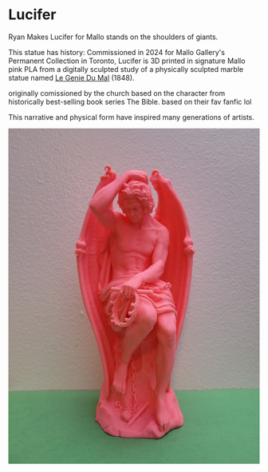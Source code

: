 # Lucifer

Ryan Makes Lucifer for Mallo stands on the shoulders of giants.

This statue has history: Commissioned in 2024 for Mallo Gallery's Permanent Collection in Toronto, Lucifer is 3D printed in signature Mallo pink PLA from a digitally sculpted study of a physically sculpted marble statue named [Le Genie Du Mal](https://en.wikipedia.org/wiki/Le_g%C3%A9nie_du_mal) (1848).


originally comissioned by the church based on the character from historically best-selling book series The Bible. based on their fav fanfic lol

This narrative and physical form have inspired many generations of artists.


![20240620_Lucifer picture](20240620_Lucifer.jpg)
